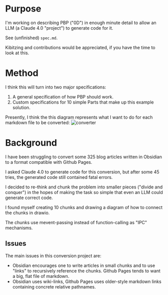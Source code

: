 # Purpose
I'm working on describing PBP ("0D") in enough minute detail to allow an LLM (a Claude 4.0 "project") to generate code for it.

See (unfinished) `spec.md`.

Kibitzing and contributions would be appreciated, if you have the time to look at this.

# Method
I think this will turn into two major specifications:
1. A general specification of how PBP should work.
2. Custom specifications for 10 simple Parts that make up this example solution.

Presently, I think the this diagram represents what I want to do for each markdown file to be converted:
![converter](./blog-porting.drawio.drawio.png)

# Background
I have been struggling to convert some 325 blog articles written in Obsidian to a format compatible with Github Pages.

I asked Claude 4.0 to generate code for this conversion, but after some 45 tries, the generated code still contained fatal errors.

I decided to re-think and chunk the problem into smaller pieces ("divide and conquer") in the hopes of making the task so simple that even an LLM could generate correct code.

I found myself creating 10 chunks and drawing a diagram of how to connect the chunks in drawio.

The chunks use mevent-passing instead of function-calling as "IPC" mechanisms.

## Issues
The main issues in this conversion project are:
- Obsidian encourages one to write articles in small chunks and to use "links" to recursively reference the chunks. Github Pages tends to want a big, flat file of markdown.
- Obsidian uses wiki-links, Github Pages uses older-style markdown links containing concrete relative pathnames.
